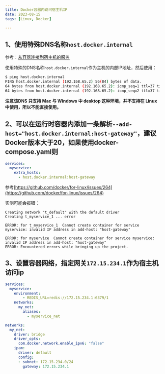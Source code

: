 ```yaml
---
title: Docker容器内访问宿主机IP
date: 2023-08-15
tags: [Linux, Docker]

---
```




## 1、使用特殊DNS名称`host.docker.internal`

参考：[从容器连接到宿主机的服务](https://docs.docker.com/desktop/networking/#i-want-to-connect-from-a-container-to-a-service-on-the-host)

使用特殊的DNS名称`host.docker.internal`作为主机的内部IP地址，然后使用：

```bash
$ ping host.docker.internal
PING host.docker.internal (192.168.65.2) 56(84) bytes of data.
64 bytes from host.docker.internal (192.168.65.2): icmp_seq=1 ttl=37 time=3.03 ms
64 bytes from host.docker.internal (192.168.65.2): icmp_seq=2 ttl=37 time=2.42 ms
```

**注意该DNS 只支持 Mac 与 Windows 中 desktop 这种环境，并不支持在 Linux 中使用，所以不能直接使用。**


## 2、可以在运行时容器内添加一条解析`--add-host="host.docker.internal:host-gateway"`，建议Docker版本大于20，如果使用docker-compose.yaml则

```yaml
services:
  myservice:
    extra_hosts:
      - host.docker.internal:host-gateway
```

参考[https://github.com/docker/for-linux/issues/264](https://github.com/docker/for-linux/issues/264)

实测可能会报错：

```
Creating network "t_default" with the default driver
Creating t_myservice_1 ... error

ERROR: for t_myservice_1  Cannot create container for service myservice: invalid IP address in add-host: "host-gateway"

ERROR: for myservice  Cannot create container for service myservice: invalid IP address in add-host: "host-gateway"
ERROR: Encountered errors while bringing up the project.
```


## 3、设置容器网络，指定网关`172.15.234.1`作为宿主机访问ip

```yaml
services:
  myservice:
    environment:
	    - REDIS_URL=redis://172.15.234.1:6379/1
    networks:
      my_net:
        aliases:
          - myservice_net

networks:
  my_net:
    driver: bridge
    driver_opts:
      com.docker.network.enable_ipv6: "false"
    ipam:
      driver: default
      config:
      - subnet: 172.15.234.0/24
        gateway: 172.15.234.1
```